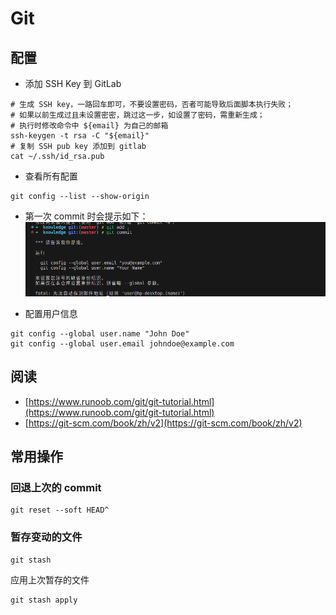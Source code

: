 # Git

## 配置

- 添加 SSH Key 到 GitLab

```shell
# 生成 SSH key，一路回车即可，不要设置密码，否者可能导致后面脚本执行失败；
# 如果以前生成过且未设置密密，跳过这一步，如设置了密码，需重新生成；
# 执行时修改命令中 ${email} 为自己的邮箱
ssh-keygen -t rsa -C "${email}"
# 复制 SSH pub key 添加到 gitlab
cat ~/.ssh/id_rsa.pub
```

- 查看所有配置

```shell
git config --list --show-origin
```

- 第一次 commit 时会提示如下：
    ![](./images/git-config.png)

- 配置用户信息

```shell
git config --global user.name "John Doe"
git config --global user.email johndoe@example.com
```

## 阅读

- [https://www.runoob.com/git/git-tutorial.html](https://www.runoob.com/git/git-tutorial.html)
- [https://git-scm.com/book/zh/v2](https://git-scm.com/book/zh/v2)

## 常用操作

### 回退上次的 commit

```shell
git reset --soft HEAD^
```

### 暂存变动的文件

```shell
git stash
```

应用上次暂存的文件

```shell
git stash apply
```
